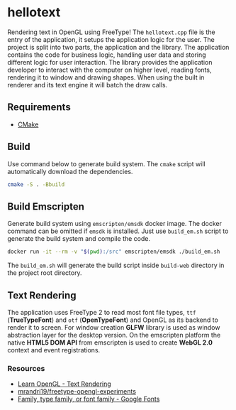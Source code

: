 # hellotext

Rendering text in OpenGL using FreeType! The `hellotext.cpp` file is the entry of the application, it setups the application logic for the user. The project is split into two parts, the application and the library. The application contains the code for business logic, handling user data and storing different logic for user interaction. The library provides the application developer to interact with the computer on higher level, reading fonts, rendering it to window and drawing shapes. When using the built in renderer and its text engine it will batch the draw calls.

## Requirements

  - [CMake](https://cmake.org/)

## Build

Use command below to generate build system. The `cmake` script will automatically download the dependencies.

```sh
cmake -S . -Bbuild
```

## Build Emscripten

Generate build system using `emscripten/emsdk` docker image. The docker command can be omitted if `emsdk` is installed. Just use `build_em.sh` script to generate the build system and compile the code.

```sh
docker run -it --rm -v "$(pwd):/src" emscripten/emsdk ./build_em.sh
```

The `build_em.sh` will generate the build script inside `build-web` directory in the project root directory.

## Text Rendering

The application uses FreeType 2 to read most font file types, `ttf` (**TrueTypeFont**) and `otf` (**OpenTypeFont**) and OpenGL as its backend to render it to screen. For window creation **GLFW** library is used as window abstraction layer for the desktop version. On the emscripten platform the native **HTML5 DOM API** from emscripten is used to create **WebGL 2.0** context and event registrations.

### Resources

  - [Learn OpenGL - Text Rendering](https://learnopengl.com/In-Practice/Text-Rendering)
  - [mrandri19/freetype-opengl-experiments](https://github.com/mrandri19/freetype-opengl-experiments)
  - [Family, type family, or font family - Google Fonts](https://fonts.google.com/knowledge/glossary/family_or_type_family_or_font_family)


